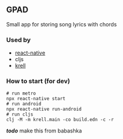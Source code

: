 ## GPAD

Small app for storing song lyrics with chords 


### Used by
* [react-native](https://reactnative.dev/docs/) 
* cljs 
* [krell](https://github.com/vouch-opensource/krell)


### How to start (for dev)


```shell
# run metro
npx react-native start
# run android
npx react-native run-android
# run cljs
clj -M -m krell.main -co build.edn -c -r
```

**_todo_** make this from babashka 


